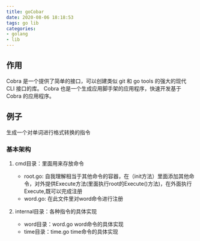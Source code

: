 ```yaml
---
title: goCobar
date: 2020-08-06 18:18:53
tags: go lib
categories: 
- golang
- lib
---
```


## 作用

Cobra 是一个提供了简单的接口，可以创建类似 git 和 go tools 的强大的现代 CLI 接口的库。
Cobra 也是一个生成应用脚手架的应用程序，快速开发基于 Cobra 的应用程序。

## 例子

生成一个对单词进行格式转换的指令

### 基本架构

1. cmd目录：里面用来存放命令
   * root.go: 自我理解相当于其他命令的容器，在（init方法）里面添加其他命令，对外提供Execute方法(里面执行root的Execute()方法)，在外面执行Execute,既可以完成注册
   * word.go: 在此文件里对word命令进行注册

2. internal目录：各种指令的具体实现
   * word目录：word.go word命令的具体实现
   * time目录：time.go time命令的具体实现
